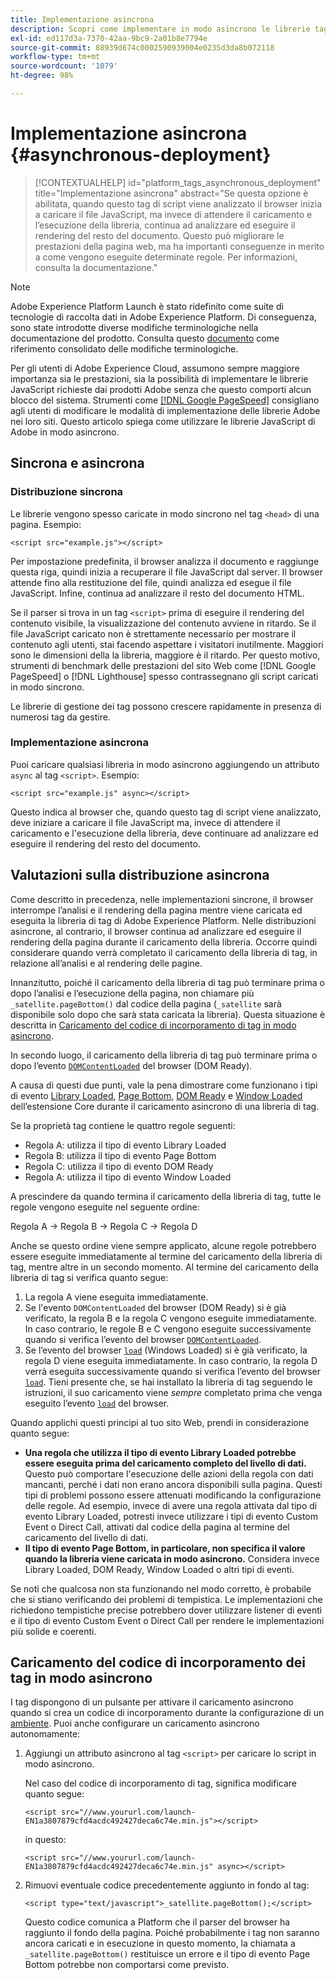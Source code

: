 ```yaml
---
title: Implementazione asincrona
description: Scopri come implementare in modo asincrono le librerie tag di Adobe Experience Platform nel tuo sito web.
exl-id: ed117d3a-7370-42aa-9bc9-2a01b8e7794e
source-git-commit: 88939d674c0002590939004e0235d3da8b072118
workflow-type: tm+mt
source-wordcount: '1079'
ht-degree: 98%

---
```


# Implementazione asincrona {#asynchronous-deployment}

>[!CONTEXTUALHELP]
>id="platform_tags_asynchronous_deployment"
>title="Implementazione asincrona"
>abstract="Se questa opzione è abilitata, quando questo tag di script viene analizzato il browser inizia a caricare il file JavaScript, ma invece di attendere il caricamento e l’esecuzione della libreria, continua ad analizzare ed eseguire il rendering del resto del documento. Questo può migliorare le prestazioni della pagina web, ma ha importanti conseguenze in merito a come vengono eseguite determinate regole. Per informazioni, consulta la documentazione."

>[!NOTE]
>
>Adobe Experience Platform Launch è stato ridefinito come suite di tecnologie di raccolta dati in Adobe Experience Platform. Di conseguenza, sono state introdotte diverse modifiche terminologiche nella documentazione del prodotto. Consulta questo [documento](../../term-updates.md) come riferimento consolidato delle modifiche terminologiche.

Per gli utenti di Adobe Experience Cloud, assumono sempre maggiore importanza sia le prestazioni, sia la possibilità di implementare le librerie JavaScript richieste dai prodotti Adobe senza che questo comporti alcun blocco del sistema. Strumenti come [[!DNL Google PageSpeed]](https://developers.google.com/speed/pagespeed/insights/) consigliano agli utenti di modificare le modalità di implementazione delle librerie Adobe nei loro siti. Questo articolo spiega come utilizzare le librerie JavaScript di Adobe in modo asincrono.

## Sincrona e asincrona

### Distribuzione sincrona

Le librerie vengono spesso caricate in modo sincrono nel tag `<head>` di una pagina. Esempio:

```markup
<script src="example.js"></script>
```

Per impostazione predefinita, il browser analizza il documento e raggiunge questa riga, quindi inizia a recuperare il file JavaScript dal server. Il browser attende fino alla restituzione del file, quindi analizza ed esegue il file JavaScript. Infine, continua ad analizzare il resto del documento HTML.

Se il parser si trova in un tag `<script>` prima di eseguire il rendering del contenuto visibile, la visualizzazione del contenuto avviene in ritardo. Se il file JavaScript caricato non è strettamente necessario per mostrare il contenuto agli utenti, stai facendo aspettare i visitatori inutilmente. Maggiori sono le dimensioni della la libreria, maggiore è il ritardo. Per questo motivo, strumenti di benchmark delle prestazioni del sito Web come [!DNL Google PageSpeed] o [!DNL Lighthouse] spesso contrassegnano gli script caricati in modo sincrono.

Le librerie di gestione dei tag possono crescere rapidamente in presenza di numerosi tag da gestire.

### Implementazione asincrona

Puoi caricare qualsiasi libreria in modo asincrono aggiungendo un attributo `async` al tag `<script>`. Esempio:

```markup
<script src="example.js" async></script>
```

Questo indica al browser che, quando questo tag di script viene analizzato, deve iniziare a caricare il file JavaScript ma, invece di attendere il caricamento e l&#39;esecuzione della libreria, deve continuare ad analizzare ed eseguire il rendering del resto del documento.

## Valutazioni sulla distribuzione asincrona

Come descritto in precedenza, nelle implementazioni sincrone, il browser interrompe l’analisi e il rendering della pagina mentre viene caricata ed eseguita la libreria di tag di Adobe Experience Platform. Nelle distribuzioni asincrone, al contrario, il browser continua ad analizzare ed eseguire il rendering della pagina durante il caricamento della libreria. Occorre quindi considerare quando verrà completato il caricamento della libreria di tag, in relazione all’analisi e al rendering delle pagine.

Innanzitutto, poiché il caricamento della libreria di tag può terminare prima o dopo l’analisi e l’esecuzione della pagina, non chiamare più `_satellite.pageBottom()` dal codice della pagina (`_satellite` sarà disponibile solo dopo che sarà stata caricata la libreria). Questa situazione è descritta in [Caricamento del codice di incorporamento di tag in modo asincrono](#loading-the-tags-embed-code-asynchronously).

In secondo luogo, il caricamento della libreria di tag può terminare prima o dopo l’evento [`DOMContentLoaded`](https://developer.mozilla.org/it-IT/docs/Web/Events/DOMContentLoaded) del browser (DOM Ready).

A causa di questi due punti, vale la pena dimostrare come funzionano i tipi di evento [Library Loaded](../../extensions/client/core/overview.md#library-loaded-page-top), [Page Bottom](../../extensions/client/core/overview.md#page-bottom), [DOM Ready](../../extensions/client/core/overview.md#page-bottom) e [Window Loaded](../../extensions/client/core/overview.md#window-loaded) dell’estensione Core durante il caricamento asincrono di una libreria di tag.

Se la proprietà tag contiene le quattro regole seguenti:

* Regola A: utilizza il tipo di evento Library Loaded
* Regola B: utilizza il tipo di evento Page Bottom
* Regola C: utilizza il tipo di evento DOM Ready
* Regola A: utilizza il tipo di evento Window Loaded

A prescindere da quando termina il caricamento della libreria di tag, tutte le regole vengono eseguite nel seguente ordine:

Regola A → Regola B → Regola C → Regola D

Anche se questo ordine viene sempre applicato, alcune regole potrebbero essere eseguite immediatamente al termine del caricamento della libreria di tag, mentre altre in un secondo momento. Al termine del caricamento della libreria di tag si verifica quanto segue:

1. La regola A viene eseguita immediatamente.
1. Se l&#39;evento `DOMContentLoaded` del browser (DOM Ready) si è già verificato, la regola B e la regola C vengono eseguite immediatamente. In caso contrario, le regole B e C vengono eseguite successivamente quando si verifica l’evento del browser [`DOMContentLoaded`](https://developer.mozilla.org/it-IT/docs/Web/Events/DOMContentLoaded).
1. Se l’evento del browser [`load`](https://developer.mozilla.org/it-IT/docs/Web/Events/load) (Windows Loaded) si è già verificato, la regola D viene eseguita immediatamente. In caso contrario, la regola D verrà eseguita successivamente quando si verifica l’evento del browser [`load`](https://developer.mozilla.org/it-IT/docs/Web/Events/load). Tieni presente che, se hai installato la libreria di tag seguendo le istruzioni, il suo caricamento viene *sempre* completato prima che venga eseguito l’evento [`load`](https://developer.mozilla.org/it-IT/docs/Web/Events/load) del browser.

Quando applichi questi principi al tuo sito Web, prendi in considerazione quanto segue:

* **Una regola che utilizza il tipo di evento Library Loaded potrebbe essere eseguita prima del caricamento completo del livello di dati.**  Questo può comportare l&#39;esecuzione delle azioni della regola con dati mancanti, perché i dati non erano ancora disponibili sulla pagina. Questi tipi di problemi possono essere attenuati modificando la configurazione delle regole. Ad esempio, invece di avere una regola attivata dal tipo di evento Library Loaded, potresti invece utilizzare i tipi di evento Custom Event o Direct Call, attivati dal codice della pagina al termine del caricamento del livello di dati.
* **Il tipo di evento Page Bottom, in particolare, non specifica il valore quando la libreria viene caricata in modo asincrono.**  Considera invece Library Loaded, DOM Ready, Window Loaded o altri tipi di eventi.

Se noti che qualcosa non sta funzionando nel modo corretto, è probabile che si stiano verificando dei problemi di tempistica. Le implementazioni che richiedono tempistiche precise potrebbero dover utilizzare listener di eventi e il tipo di evento Custom Event o Direct Call per rendere le implementazioni più solide e coerenti.

## Caricamento del codice di incorporamento dei tag in modo asincrono

I tag dispongono di un pulsante per attivare il caricamento asincrono quando si crea un codice di incorporamento durante la configurazione di un [ambiente](../publishing/environments.md). Puoi anche configurare un caricamento asincrono autonomamente:

1. Aggiungi un attributo asincrono al tag `<script>` per caricare lo script in modo asincrono.

   Nel caso del codice di incorporamento di tag, significa modificare quanto segue:

   ```markup
   <script src="//www.yoururl.com/launch-EN1a3807879cfd4acdc492427deca6c74e.min.js"></script>
   ```

   in questo:

   ```markup
   <script src="//www.yoururl.com/launch-EN1a3807879cfd4acdc492427deca6c74e.min.js" async></script>
   ```

1. Rimuovi eventuale codice precedentemente aggiunto in fondo al tag:

   ```markup
   <script type="text/javascript">_satellite.pageBottom();</script>
   ```

   Questo codice comunica a Platform che il parser del browser ha raggiunto il fondo della pagina. Poiché probabilmente i tag non saranno ancora caricati e in esecuzione in questo momento, la chiamata a `_satellite.pageBottom()` restituisce un errore e il tipo di evento Page Bottom potrebbe non comportarsi come previsto.
